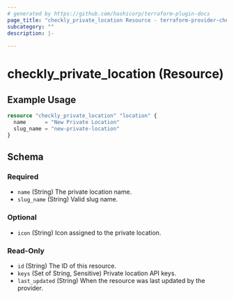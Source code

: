 ```yaml
---
# generated by https://github.com/hashicorp/terraform-plugin-docs
page_title: "checkly_private_location Resource - terraform-provider-checkly"
subcategory: ""
description: |-
  
---
```


# checkly_private_location (Resource)



## Example Usage

```terraform
resource "checkly_private_location" "location" {
  name      = "New Private Location"
  slug_name = "new-private-location"
}
```

<!-- schema generated by tfplugindocs -->
## Schema

### Required

- `name` (String) The private location name.
- `slug_name` (String) Valid slug name.

### Optional

- `icon` (String) Icon assigned to the private location.

### Read-Only

- `id` (String) The ID of this resource.
- `keys` (Set of String, Sensitive) Private location API keys.
- `last_updated` (String) When the resource was last updated by the provider.

